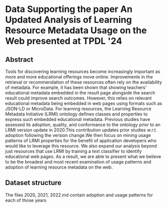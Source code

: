 # Data Supporting the paper An Updated Analysis of Learning Resource Metadata Usage on the Web presented at TPDL '24

## Abstract

Tools for discovering learning resources become increasingly important as more and more educational offerings move online. Improvements in the retrieval or recommendation of these resources often rely on the availability of metadata.
For example, it has been shown that showing teachers' educational metadata embedded in the result page alongside the search result could improve search outcomes. However, this relies on relevant educational metadata being embedded in web pages using formats such as JSON-LD or MicroData. For learning resources, the Learning Resource Metadata Initiative (LRMI) ontology defines classes and properties to express such embedded educational metadata. Previous studies have assessed its adoption, quality, and conformance to the ontology prior to an LRMI version update in 2020.This contribution updates prior studies w.r.t. adoption following the version change.We then focus on mining usage patterns of LRMI properties for the benefit of application developers who would like to leverage this resource. We also expand our analysis beyond just resources that use LRMI by training a text classifier to identify educational web pages. As a result, we are able to present what we believe to be the broadest and most recent examination of usage patterns and adoption of learning resource metadata on the web.

## Dataset structure

The files 2020, 2021, 2022.md contain adoption and usage patterns for each of those years
